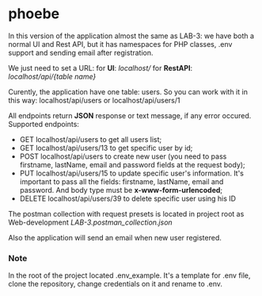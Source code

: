 # phoebe
In this version of the application almost the same as LAB-3: we have both a normal UI and Rest API, but it has namespaces for PHP classes, .env support and sending email after registration.

We just need to set a URL:
for **UI**: *localhost/*
for **RestAPI**: *localhost/api/{table name}*

Curently, the application have one table: users. 
So you can work with it in this way: localhost/api/users or localhost/api/users/1

All endpoints return **JSON** response or text message, if any error occured. Supported endpoints:

- GET localhost/api/users to get all users list;
- GET localhost/api/users/13 to get specific user by id;
- POST localhost/api/users to create new user (you need to pass firstname, lastName, email and password fields at the request body);
- PUT localhost/api/users/15 to update specific user's information. It's important to pass all the fields: firstname, lastName, email and password. And body type must be **x-www-form-urlencoded**;
- DELETE localhost/api/users/39 to delete specific user using his ID

The postman collection with request presets is located in project root as Web-development *LAB-3.postman_collection.json*

Also the application will send an email when new user registered.

### Note
In the root of the project located .env_example. It's a template for .env file, clone the repository, change credentials on it and rename to .env.

